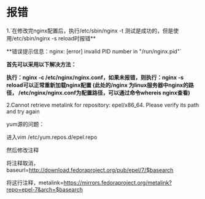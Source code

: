 # 报错

1.`在修改完nginx配置后，执行/etc/sbin/nginx -t 测试是成功的，但是使用/etc/sbin/nginx -s reload时报错**

**错误提示信息：nginx: [error] invalid PID number  in "/run/nginx.pid"`

**首先可以采用以下解决方法：**

**执行：nginx -c /etc/nginx/nginx.conf，如果未报错，则执行：nginx -s reload可以正常重新加载nginx配置 (此处的/nginx 为linux服务器中nginx的路径， /etc/nginx/nginx.conf为配置路径，可以通过命令whereis nginx查看)**

2.Cannot retrieve metalink for repository: epel/x86_64. Please verify its path and try again

yum源的问题：

进入vim /etc/yum.repos.d/epel.repo

然后修改注释

将注释取消，baseurl=http://download.fedoraproject.org/pub/epel/7/$basearch

将这行注释，metalink=https://mirrors.fedoraproject.org/metalink?repo=epel-7&arch=$basearch